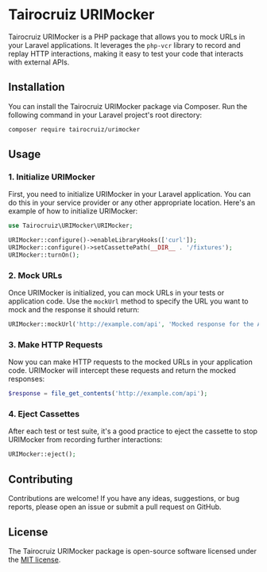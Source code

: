 # Tairocruiz URIMocker

Tairocruiz URIMocker is a PHP package that allows you to mock URLs in your Laravel applications. It leverages the `php-vcr` library to record and replay HTTP interactions, making it easy to test your code that interacts with external APIs.

## Installation

You can install the Tairocruiz URIMocker package via Composer. Run the following command in your Laravel project's root directory:

```bash
composer require tairocruiz/urimocker
```

## Usage

### 1. Initialize URIMocker

First, you need to initialize URIMocker in your Laravel application. You can do this in your service provider or any other appropriate location. Here's an example of how to initialize URIMocker:

```php
use Tairocruiz\URIMocker\URIMocker;

URIMocker::configure()->enableLibraryHooks(['curl']);
URIMocker::configure()->setCassettePath(__DIR__ . '/fixtures');
URIMocker::turnOn();
```

### 2. Mock URLs

Once URIMocker is initialized, you can mock URLs in your tests or application code. Use the `mockUrl` method to specify the URL you want to mock and the response it should return:

```php
URIMocker::mockUrl('http://example.com/api', 'Mocked response for the API');
```

### 3. Make HTTP Requests

Now you can make HTTP requests to the mocked URLs in your application code. URIMocker will intercept these requests and return the mocked responses:

```php
$response = file_get_contents('http://example.com/api');
```

### 4. Eject Cassettes

After each test or test suite, it's a good practice to eject the cassette to stop URIMocker from recording further interactions:

```php
URIMocker::eject();
```

## Contributing

Contributions are welcome! If you have any ideas, suggestions, or bug reports, please open an issue or submit a pull request on GitHub.

## License

The Tairocruiz URIMocker package is open-source software licensed under the [MIT license](https://opensource.org/licenses/MIT).
```
